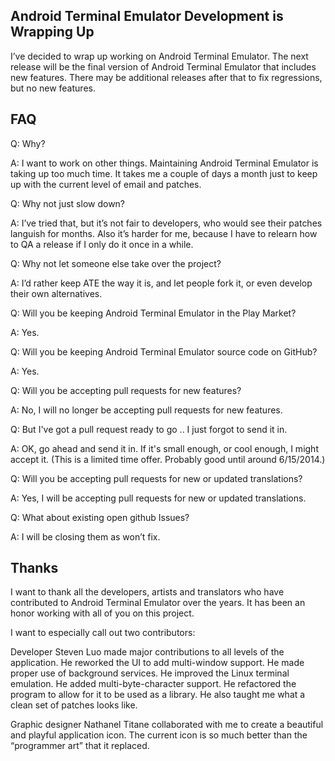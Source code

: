 Android Terminal Emulator Development is Wrapping Up
----------------------------------------------------

I’ve decided to wrap up working on Android Terminal Emulator. The next release will be the final version of Android Terminal Emulator that includes new features. There may be additional releases after that to fix regressions, but no new features.

FAQ
-----

Q: Why?

A: I want to work on other things. Maintaining Android Terminal Emulator is taking up too much time. It takes me a couple of days a month just to keep up with the current level of email and patches.

Q: Why not just slow down?

A: I’ve tried that, but it’s not fair to developers, who would see their patches languish for months. Also it’s harder for me, because I have to relearn how to QA a release if I only do it once in a while.

Q: Why not let someone else take over the project?

A: I’d rather keep ATE the way it is, and let people fork it, or even develop their own alternatives.

Q: Will you be keeping Android Terminal Emulator in the Play Market?

A: Yes.

Q: Will you be keeping Android Terminal Emulator source code on GitHub?

A: Yes.

Q: Will you be accepting pull requests for new features?

A: No, I will no longer be accepting pull requests for new features.

Q: But I've got a pull request ready to go .. I just forgot to send it in.

A: OK, go ahead and send it in. If it's small enough, or cool enough, I might accept it. (This is a limited time offer. Probably good until around 6/15/2014.)

Q: Will you be accepting pull requests for new or updated translations?

A: Yes, I will be accepting pull requests for new or updated translations.

Q: What about existing open github Issues?

A: I will be closing them as won’t fix.

Thanks
---------

I want to thank all the developers, artists and translators who have contributed to Android Terminal Emulator over the years. It has been an honor working with all of you on this project. 

I want to especially call out two contributors:

Developer Steven Luo made major contributions to all levels of the application. He reworked the UI to add multi-window support. He made proper use of background services. He improved the Linux terminal emulation. He added multi-byte-character support. He refactored the program to allow for it to be used as a library. He also taught me what a clean set of patches looks like.

Graphic designer Nathanel Titane collaborated with me to create a beautiful and playful application icon. The current icon is so much better than the “programmer art” that it replaced.
